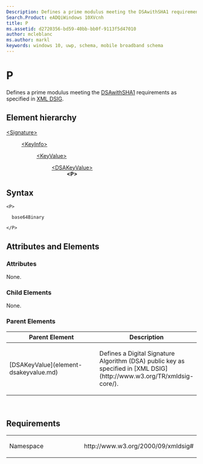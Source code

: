 ```yaml
---
Description: Defines a prime modulus meeting the DSAwithSHA1 requirements as specified in XML DSIG.
Search.Product: eADQiWindows 10XVcnh
title: P
ms.assetid: d2720356-bd59-40bb-bb0f-9113f5d47010
author: mcleblanc
ms.author: markl
keywords: windows 10, uwp, schema, mobile broadband schema
---
```


# P


Defines a prime modulus meeting the [DSAwithSHA1](http://www.w3.org/2000/09/xmldsig#dsa-sha1 ) requirements as specified in [XML DSIG](http://www.w3.org/TR/xmldsig-core/).

## Element hierarchy

<dl>
<dt><a href="element-signature.md">&lt;Signature&gt;</a></dt>
<dd>
<dl>
<dt><a href="element-keyinfo.md">&lt;KeyInfo&gt;</a></dt>
<dd>
<dl>
<dt><a href="element-keyvalue.md">&lt;KeyValue&gt;</a></dt>
<dd>
<dl>
<dt><a href="element-dsakeyvalue.md">&lt;DSAKeyValue&gt;</a></dt>
<dd><b>&lt;P&gt;</b></dd>
</dl>
</dd>
</dl>
</dd>
</dl>
</dd>
</dl>

## Syntax

``` syntax
<P>

  base64Binary

</P>
```

## Attributes and Elements


### Attributes

None.

### Child Elements

None.

### Parent Elements

<table>
<colgroup>
<col width="50%" />
<col width="50%" />
</colgroup>
<thead>
<tr class="header">
<th>Parent Element</th>
<th>Description</th>
</tr>
</thead>
<tbody>
<tr class="odd">
<td>[DSAKeyValue](element-dsakeyvalue.md)</td>
<td><p>Defines a Digital Signature Algorithm (DSA) public key as specified in [XML DSIG](http://www.w3.org/TR/xmldsig-core/).</p></td>
</tr>
</tbody>
</table>

 

## Requirements

<table>
<colgroup>
<col width="50%" />
<col width="50%" />
</colgroup>
<tbody>
<tr class="odd">
<td><p>Namespace</p></td>
<td><p>http://www.w3.org/2000/09/xmldsig#</p></td>
</tr>
</tbody>
</table>

 

 



